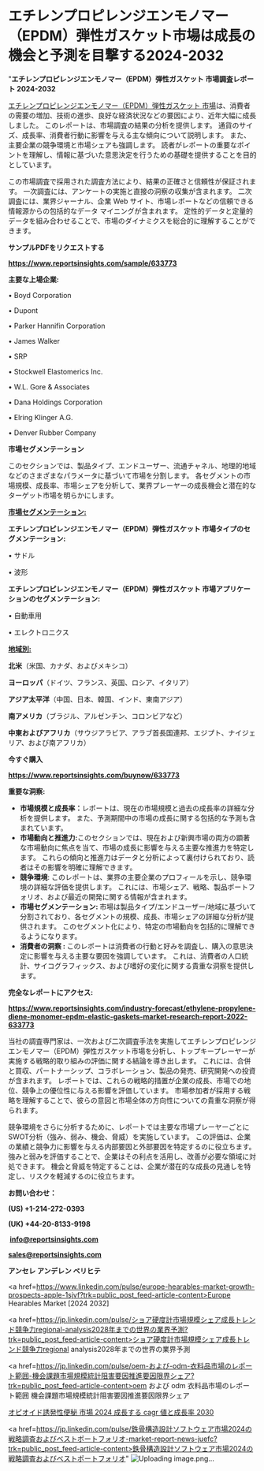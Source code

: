 # エチレンプロピレンジエンモノマー（EPDM）弾性ガスケット市場は成長の機会と予測を目撃する2024-2032

"<strong>エチレンプロピレンジエンモノマー（EPDM）弾性ガスケット 市場調査レポート 2024-2032</strong>

<a href=https://www.reportsinsights.com/sample/633773>エチレンプロピレンジエンモノマー（EPDM）弾性ガスケット 市場</a>は、消費者の需要の増加、技術の進歩、良好な経済状況などの要因により、近年大幅に成長しました。 このレポートは、市場調査の結果の分析を提供します。 通貨のサイズ、成長率、消費者行動に影響を与える主な傾向について説明します。 また、主要企業の競争環境と市場シェアも強調します。 読者がレポートの重要なポイントを理解し、情報に基づいた意思決定を行うための基礎を提供することを目的としています。

この市場調査で採用された調査方法により、結果の正確さと信頼性が保証されます。 一次調査には、アンケートの実施と直接の洞察の収集が含まれます。 二次調査には、業界ジャーナル、企業 Web サイト、市場レポートなどの信頼できる情報源からの包括的なデータ マイニングが含まれます。 定性的データと定量的データを組み合わせることで、市場のダイナミクスを総合的に理解することができます。

<strong><b>サンプルPDFをリクエストする</b></strong>

<a href=https://www.reportsinsights.com/sample/633773><strong><u>https://www.reportsinsights.com/sample/633773</u></strong></a>

<strong>主要な上場企業:</strong>

• Boyd Corporation

• Dupont

• Parker Hannifin Corporation

• James Walker

• SRP

• Stockwell Elastomerics Inc.

• W.L. Gore & Associates

• Dana Holdings Corporation

• Elring Klinger A.G.

• Denver Rubber Company

<strong>市場セグメンテーション</strong>

このセクションでは、製品タイプ、エンドユーザー、流通チャネル、地理的地域などのさまざまなパラメータに基づいて市場を分割します。 各セグメントの市場規模、成長率、市場シェアを分析して、業界プレーヤーの成長機会と潜在的なターゲット市場を明らかにします。

<strong><u>市場セグメンテーション</u></strong><strong><u>:</u></strong>

<strong>エチレンプロピレンジエンモノマー（EPDM）弾性ガスケット 市場タイプのセグメンテーション:</strong>

• サドル

• 波形

<strong>エチレンプロピレンジエンモノマー（EPDM）弾性ガスケット 市場アプリケーションのセグメンテーション:</strong>

• 自動車用

• エレクトロニクス

<strong><u>地域別</u></strong><strong><u>:</u></strong>

<strong>北米</strong>（米国、カナダ、およびメキシコ）

<strong>ヨーロッパ</strong>（ドイツ、フランス、英国、ロシア、イタリア）

<strong>アジア太平洋</strong>（中国、日本、韓国、インド、東南アジア）

<strong>南アメリカ</strong>（ブラジル、アルゼンチン、コロンビアなど）

<strong>中東およびアフリカ</strong>（サウジアラビア、アラブ首長国連邦、エジプト、ナイジェリア、および南アフリカ）

<strong>今すぐ購入</strong>

<a href=https://www.reportsinsights.com/buynow/633773><strong><u>https://www.reportsinsights.com/buynow/633773</u></strong></a>

<strong>重要な洞察:</strong>
<ul>
  <li><strong>市場規模と成長率：</strong>レポートは、現在の市場規模と過去の成長率の詳細な分析を提供します。 また、予測期間中の市場の成長に関する包括的な予測も含まれています。</li>
  <li><strong>市場動向と推進力:</strong>このセクションでは、現在および新興市場の両方の顕著な市場動向に焦点を当て、市場の成長に影響を与える主要な推進力を特定します。 これらの傾向と推進力はデータと分析によって裏付けられており、読者はその影響を明確に理解できます。</li>
  <li><strong>競争環境</strong>: このレポートは、業界の主要企業のプロフィールを示し、競争環境の詳細な評価を提供します。 これには、市場シェア、戦略、製品ポートフォリオ、および最近の開発に関する情報が含まれます。</li>
  <li><strong>市場セグメンテーション: </strong>市場は製品タイプ/エンドユーザー/地域に基づいて分割されており、各セグメントの規模、成長、市場シェアの詳細な分析が提供されます。 このセグメント化により、特定の市場動向を包括的に理解できるようになります。</li>
  <li><strong>消費者の洞察 : </strong>このレポートは消費者の行動と好みを調査し、購入の意思決定に影響を与える主要な要因を強調しています。 これは、消費者の人口統計、サイコグラフィックス、および嗜好の変化に関する貴重な洞察を提供します。</li>
</ul>
<strong>完全なレポートにアクセス:</strong>

<a href=https://www.reportsinsights.com/industry-forecast/ethylene-propylene-diene-monomer-epdm-elastic-gaskets-market-research-report-2022-633773><strong><u><b>https://www.reportsinsights.com/industry-forecast/ethylene-propylene-diene-monomer-epdm-elastic-gaskets-market-research-report-2022-633773</b></u></strong></a>

当社の調査専門家は、一次および二次調査手法を実施してエチレンプロピレンジエンモノマー（EPDM）弾性ガスケット市場を分析し、トップキープレーヤーが実施する戦略的取り組みの評価に関する結論を導き出します。 これには、合併と買収、パートナーシップ、コラボレーション、製品の発売、研究開発への投資が含まれます。 レポートでは、これらの戦略的措置が企業の成長、市場での地位、競争上の優位性に与える影響を評価しています。 市場参加者が採用する戦略を理解することで、彼らの意図と市場全体の方向性についての貴重な洞察が得られます。

競争環境をさらに分析するために、レポートでは主要な市場プレーヤーごとにSWOT分析（強み、弱み、機会、脅威）を実施しています。 この評価は、企業の業績と競争力に影響を与える内部要因と外部要因を特定するのに役立ちます。 強みと弱みを評価することで、企業はその利点を活用し、改善が必要な領域に対処できます。 機会と脅威を特定することは、企業が潜在的な成長の見通しを特定し、リスクを軽減するのに役立ちます。

<strong>お問い合わせ：</strong>

<strong>(US) +1-214-272-0393</strong>

<strong>(UK) +44-20-8133-9198</strong>

<strong> </strong><a href=info@reportsinsights.com><strong><u>info@reportsinsights.com</u></strong></a>

<a href=sales@reportsinsights.com><strong><u>sales@reportsinsights.com</u></strong></a>

<strong>アンセレ アンデレン ベリヒテ</strong>

<a href=https://www.linkedin.com/pulse/europe-hearables-market-growth-prospects-apple-1sjvf?trk=public_post_feed-article-content>Europe Hearables Market [2024 2032]</a>

<a href=https://jp.linkedin.com/pulse/ショア硬度計市場規模シェア成長トレンド競争力regional-analysis2028年までの世界の業界予測?trk=public_post_feed-article-content>ショア硬度計市場規模シェア成長トレンド競争力regional analysis2028年までの世界の業界予測</a>

<a href=https://jp.linkedin.com/pulse/oem-および-odm-衣料品市場のレポート範囲-機会課題市場規模統計阻害要因推進要因限界シェア?trk=public_post_feed-article-content>oem および odm 衣料品市場のレポート範囲 機会課題市場規模統計阻害要因推進要因限界シェア</a>

<a href=https://www.linkedin.com/pulse/オピオイド誘発性便秘-市場-2024-成長する-cagr-値と成長率-2030-community-market-research-rzq0f/>オピオイド誘発性便秘 市場 2024 成長する cagr 値と成長率 2030</a>

<a href=https://jp.linkedin.com/pulse/鉄骨構造設計ソフトウェア市場2024の戦略調査およびベストポートフォリオ-market-report-news-juefc?trk=public_post_feed-article-content>鉄骨構造設計ソフトウェア市場2024の戦略調査およびベストポートフォリオ</a>"
![Uploading image.png…]()
